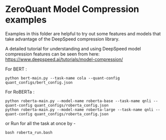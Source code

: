 # ZeroQuant Model Compression examples

Examples in this folder are helpful to try out some features and models that take advantage of the DeepSpeed compression library.

A detailed tutorial for understanding and using DeepSpeed model compression features can be seen from here: https://www.deepspeed.ai/tutorials/model-compression/

For BERT :
```
python bert-main.py --task-name cola --quant-config quant_configs/bert_config.json
```

For RoBERTa :

```
python roberta-main.py --model-name roberta-base --task-name qnli --quant-config quant_configs/roberta_config.json
python roberta-main.py --model-name roberta-large --task-name qnli --quant-config quant_configs/roberta_config.json
```
or Run for all the task at once by -
```
bash roberta_run.bash
```